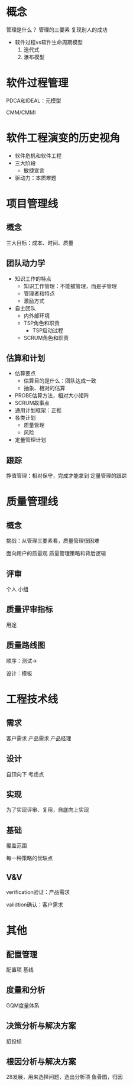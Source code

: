 

# 概念

管理是什么？
管理的三要素
复现别人的成功


- 软件过程vs软件生命周期模型
	1. 迭代式
	2. 瀑布模型



# 软件过程管理


PDCA和IDEAL：元模型

CMM/CMMI


# 软件工程演变的历史视角


- 软件危机和软件工程
- 三大阶段
	- 敏捷宣言
- 驱动力：本质难题


# 项目管理线


## 概念

三大目标：成本、时间、质量


## 团队动力学

- 知识工作的特点
	- 知识工作管理：不能被管理，而是子管理
	- 管理者和特点
	- 激励方式
- 自主团队
	- 内外部环境
	- TSP角色和职责
		- TSP启动过程
	- SCRUM角色和职责



## 估算和计划


- 估算要点
	- 估算目的是什么：团队达成一致
	- 抽象、相对的估算
- PROBE估算方法，相对大小矩阵
- SCRUM故事点
- 通用计划框架：正推
- 各类计划
	- 质量管理
	- 风险
- 定量管理计划




## 跟踪


挣值管理：相对保守，完成才能拿到
定量管理的跟踪



# 质量管理线


## 概念


挑战：从管理三要素看，质量管理很困难

面向用户的质量观
质量管理策略和背后逻辑


## 评审


个人
小组


## 质量评审指标


用途


## 质量路线图

顺序：测试->


设计：模板


# 工程技术线


## 需求

客户需求
产品需求
产品经理


## 设计

自顶向下
考虑点


## 实现

为了实现评审、复用，自底向上实现


## 基础

覆盖范围

每一种策略的优缺点


## V&V


verification验证：产品需求

validtion确认：客户需求

# 其他


## 配置管理

配置项
基线
## 度量和分析

GQM度量体系

## 决策分析与解决方案


招投标
## 根因分析与解决方案

28发展，用来选择问题，选出分析项
鱼骨图，归因